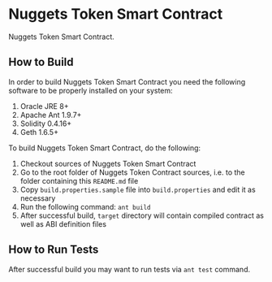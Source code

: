 # Nuggets Token Smart Contract #

Nuggets Token Smart Contract.

## How to Build ##

In order to build Nuggets Token Smart Contract you need the following software
to be properly installed on your system:

1. Oracle JRE 8+
2. Apache Ant 1.9.7+
3. Solidity 0.4.16+
4. Geth 1.6.5+

To build Nuggets Token Smart Contract, do the following:

1. Checkout sources of Nuggets Token Smart Contract
2. Go to the root folder of Nuggets Token Contract sources, i.e. to the
   folder containing this `README.md` file
3. Copy `build.properties.sample` file into `build.properties` and
   edit it as necessary
4. Run the following command: `ant build`
5. After successful build, `target` directory will contain compiled contract
   as well as ABI definition files

## How to Run Tests ##

After successful build you may want to run tests via `ant test` command.
